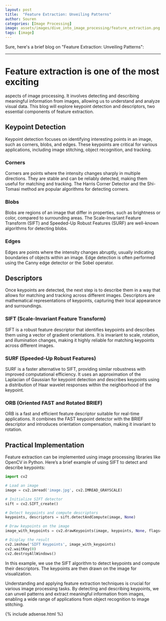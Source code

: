 ```yaml
---
layout: post
title:  "Feature Extraction: Unveiling Patterns"
author: Souren
categories: [Image Processing]
image: assets/images/dive_into_image_processing/feature_extraction.png
tags: [image]
---
```

Sure, here's a brief blog on "Feature Extraction: Unveiling Patterns":

---

# Feature extraction is one of the most exciting 
aspects of image processing. It involves detecting and describing meaningful information from images, allowing us to understand and analyze visual data. This blog will explore keypoint detection and descriptors, two essential components of feature extraction.

## Keypoint Detection

Keypoint detection focuses on identifying interesting points in an image, such as corners, blobs, and edges. These keypoints are critical for various applications, including image stitching, object recognition, and tracking.

### Corners
Corners are points where the intensity changes sharply in multiple directions. They are stable and can be reliably detected, making them useful for matching and tracking. The Harris Corner Detector and the Shi-Tomasi method are popular algorithms for detecting corners.

### Blobs
Blobs are regions of an image that differ in properties, such as brightness or color, compared to surrounding areas. The Scale-Invariant Feature Transform (SIFT) and Speeded-Up Robust Features (SURF) are well-known algorithms for detecting blobs.

### Edges
Edges are points where the intensity changes abruptly, usually indicating boundaries of objects within an image. Edge detection is often performed using the Canny edge detector or the Sobel operator.

## Descriptors

Once keypoints are detected, the next step is to describe them in a way that allows for matching and tracking across different images. Descriptors are mathematical representations of keypoints, capturing their local appearance and surroundings.

### SIFT (Scale-Invariant Feature Transform)
SIFT is a robust feature descriptor that identifies keypoints and describes them using a vector of gradient orientations. It is invariant to scale, rotation, and illumination changes, making it highly reliable for matching keypoints across different images.

### SURF (Speeded-Up Robust Features)
SURF is a faster alternative to SIFT, providing similar robustness with improved computational efficiency. It uses an approximation of the Laplacian of Gaussian for keypoint detection and describes keypoints using a distribution of Haar wavelet responses within the neighborhood of the keypoint.

### ORB (Oriented FAST and Rotated BRIEF)
ORB is a fast and efficient feature descriptor suitable for real-time applications. It combines the FAST keypoint detector with the BRIEF descriptor and introduces orientation compensation, making it invariant to rotation.

## Practical Implementation

Feature extraction can be implemented using image processing libraries like OpenCV in Python. Here’s a brief example of using SIFT to detect and describe keypoints:

```python
import cv2

# Load an image
image = cv2.imread('image.jpg', cv2.IMREAD_GRAYSCALE)

# Initialize SIFT detector
sift = cv2.SIFT_create()

# Detect keypoints and compute descriptors
keypoints, descriptors = sift.detectAndCompute(image, None)

# Draw keypoints on the image
image_with_keypoints = cv2.drawKeypoints(image, keypoints, None, flags=cv2.DRAW_MATCHES_FLAGS_DRAW_RICH_KEYPOINTS)

# Display the result
cv2.imshow('SIFT Keypoints', image_with_keypoints)
cv2.waitKey(0)
cv2.destroyAllWindows()
```

In this example, we use the SIFT algorithm to detect keypoints and compute their descriptors. The keypoints are then drawn on the image for visualization.

Understanding and applying feature extraction techniques is crucial for various image processing tasks. By detecting and describing keypoints, we can unveil patterns and extract meaningful information from images, enabling a wide range of applications from object recognition to image stitching.

{% include adsense.html %}